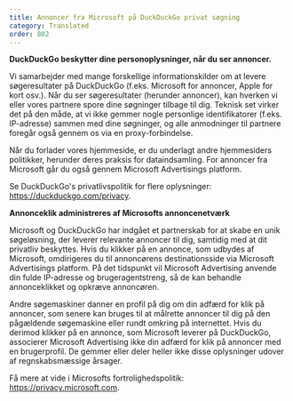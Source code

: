 ```yaml
---
title: Annoncer fra Microsoft på DuckDuckGo privat søgning
category: Translated
order: 802
---
```


**DuckDuckGo beskytter dine personoplysninger, når du ser annoncer.**

Vi samarbejder med mange forskellige informationskilder om at levere søgeresultater på DuckDuckGo (f.eks. Microsoft for annoncer, Apple for kort osv.). Når du ser søgeresultater (herunder annoncer), kan hverken vi eller vores partnere spore dine søgninger tilbage til dig. Teknisk set virker det på den måde, at vi ikke gemmer nogle personlige identifikatorer (f.eks. IP-adresse) sammen med dine søgninger, og alle anmodninger til partnere foregår også gennem os via en proxy-forbindelse.

Når du forlader vores hjemmeside, er du underlagt andre hjemmesiders politikker, herunder deres praksis for dataindsamling. For annoncer fra Microsoft går du også gennem Microsoft Advertisings platform.

Se DuckDuckGo's privatlivspolitik for flere oplysninger: https://duckduckgo.com/privacy.

**Annonceklik administreres af Microsofts annoncenetværk**

Microsoft og DuckDuckGo har indgået et partnerskab for at skabe en unik søgeløsning, der leverer relevante annoncer til dig, samtidig med at dit privatliv beskyttes. Hvis du klikker på en annonce, som udbydes af Microsoft, omdirigeres du til annoncørens destinationsside via Microsoft Advertisings platform. På det tidspunkt vil Microsoft Advertising anvende din fulde IP-adresse og brugeragentstreng, så de kan behandle annonceklikket og opkræve annoncøren.

Andre søgemaskiner danner en profil på dig om din adfærd for klik på annoncer, som senere kan bruges til at målrette annoncer til dig på den pågældende søgemaskine eller rundt omkring på internettet. Hvis du derimod klikker på en annonce, som Microsoft leverer på DuckDuckGo, associerer Microsoft Advertising ikke din adfærd for klik på annoncer med en brugerprofil. De gemmer eller deler heller ikke disse oplysninger udover af regnskabsmæssige årsager.

Få mere at vide i Microsofts fortrolighedspolitik: https://privacy.microsoft.com.
